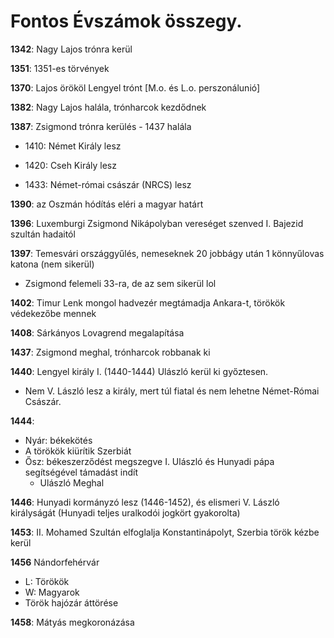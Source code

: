 # Fontos Évszámok összegy.

**1342**: Nagy Lajos trónra kerül

**1351**: 1351-es törvények

**1370**: Lajos örököl Lengyel trónt [M.o. és L.o. perszonálunió]

**1382**: Nagy Lajos halála, trónharcok kezdődnek

**1387**: Zsigmond trónra kerülés - 1437 halála

- 1410: Német Király lesz

- 1420: Cseh Király lesz

- 1433: Német-római császár (NRCS) lesz

**1390**: az Oszmán hódítás eléri a magyar határt

**1396**: Luxemburgi Zsigmond Nikápolyban vereséget szenved I. Bajezid szultán hadaitól

**1397**: Temesvári országgyűlés, nemeseknek 20 jobbágy után 1 könnyűlovas katona (nem sikerül)

- Zsigmond felemeli 33-ra, de az sem sikerül lol

**1402**: Timur Lenk mongol hadvezér megtámadja Ankara-t, törökök védekezőbe mennek

**1408**: Sárkányos Lovagrend megalapítása

**1437**: Zsigmond meghal, trónharcok robbanak ki

**1440**: Lengyel király I. (1440-1444) Ulászló kerül ki győztesen. 

- Nem V. László lesz a király, mert túl fiatal és nem lehetne Német-Római Császár.

**1444**: 

- Nyár: békekötés
- A törökök kiürítik Szerbiát
- Ősz: békeszerződést megszegve I. Ulászló és Hunyadi pápa segítségével támadást indít
  - Ulászló Meghal

**1446**: Hunyadi kormányzó lesz (1446-1452), és elismeri V. László királyságát (Hunyadi teljes uralkodói jogkört gyakorolta)

**1453**: II. Mohamed Szultán elfoglalja Konstantinápolyt, Szerbia török kézbe kerül

**1456** Nándorfehérvár

- L: Törökök
- W: Magyarok
- Török hajózár áttörése

**1458**: Mátyás megkoronázása